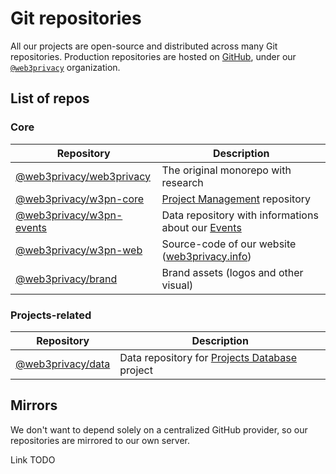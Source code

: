 # Git repositories

All our projects are open-source and distributed across many Git repositories. Production repositories are hosted on [GitHub](https://github.com), under our [`@web3privacy`](https://github.com/web3privacy) organization.

## List of repos

### Core

| Repository | Description |
| --- | --- |
| [@web3privacy/web3privacy](https://github.com/web3privacy/web3privacy) | The original monorepo with research |
| [@web3privacy/w3pn-core](https://github.com/web3privacy/w3pn-core) | [Project Management](/governance/pm) repository |
| [@web3privacy/w3pn-events](https://github.com/web3privacy/w3pn-events) | Data repository with informations about our [Events](/events/) |
| [@web3privacy/w3pn-web](https://github.com/web3privacy/w3pn-web) | Source-code of our website ([web3privacy.info](https://web3privacy.info)) |
| [@web3privacy/brand](https://github.com/web3privacy/brand) | Brand assets (logos and other visual) |

### Projects-related

| Repository | Description |
| --- | --- |
| [@web3privacy/data](https://github.com/web3privacy/data) | Data repository for [Projects Database](/projects/db) project |

## Mirrors

We don't want to depend solely on a centralized GitHub provider, so our repositories are mirrored to our own server.

Link TODO